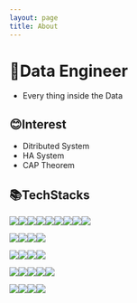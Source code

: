 ```yaml
---
layout: page
title: About
---
```


# 🔧Data Engineer
- Every thing inside the Data

## 😊Interest
- Ditributed System
- HA System
- CAP Theorem
  
## 📚TechStacks
<img src="https://img.shields.io/badge/Java-ED8B00?style=for-the-badge&logo=openjdk&logoColor=white"><img src="https://img.shields.io/badge/Python-3776AB?style=for-the-badge&logo=Python&logoColor=white"><img src="https://img.shields.io/badge/Go-00ADD8?style=for-the-badge&logo=Go&logoColor=black"><img src="https://img.shields.io/badge/JS-F7DF1E?style=for-the-badge&logo=JavaScript&logoColor=black"><img src="https://img.shields.io/badge/ElasticSerach-005571?style=for-the-badge&logo=ElasticSearch&logoColor=#005571"><img src="https://img.shields.io/badge/Kibana-005571?style=for-the-badge&logo=Kibana&logoColor=violet"><img src="https://img.shields.io/badge/Fluentd-0E83C8?style=for-the-badge&logo=Fluentd&logoColor=black"><img src="https://img.shields.io/badge/Prometheus-E6522C?style=for-the-badge&logo=Prometheus&logoColor=black"><img src="https://img.shields.io/badge/Grafana-F46800?style=for-the-badge&logo=Grafana&logoColor=black">

<img src="https://img.shields.io/badge/Redis-DC382D?style=for-the-badge&logo=Redis&logoColor=black"><img src="https://img.shields.io/badge/MongoDB-47A248?style=for-the-badge&logo=MongoDB&logoColor=black"><img src="https://img.shields.io/badge/MySQL-4479A1?style=for-the-badge&logo=MySQL&logoColor=black"><img src="https://img.shields.io/badge/Oracle-F80000?style=for-the-badge&logo=Oracle&logoColor=black">

  <img src="https://img.shields.io/badge/Kafka-231F20?style=for-the-badge&logo=Apache Kafka&logoColor=white"><img src="https://img.shields.io/badge/Spark-E25A1C?style=for-the-badge&logo=Apache Spark&logoColor=black"><img src="https://img.shields.io/badge/Hadoop-66CCFF?style=for-the-badge&logo=ApacheHadoop&logoColor=black"><img src="https://img.shields.io/badge/Airflow-017CEE?style=for-the-badge&logo=Apache Airflow&logoColor=black">



  <img src="https://img.shields.io/badge/Linux-FCC624?style=for-the-badge&logo=Linux&logoColor=black"><img src="https://img.shields.io/badge/Ubuntu-E95420?style=for-the-badge&logo=Ubuntu&logoColor=black"><img src="https://img.shields.io/badge/Django-092E20?style=for-the-badge&logo=Django&logoColor=black"><img src="https://img.shields.io/badge/NGINX-009639?style=for-the-badge&logo=NGINX&logoColor=black"><img src="https://img.shields.io/badge/Gunicorn-499848?style=for-the-badge&logo=Gunicorn&logoColor=black">

<img src="https://img.shields.io/badge/Swagger-85EA2D?style=for-the-badge&logo=Swagger&logoColor=black"><img src="https://img.shields.io/badge/Docker-2496ED?style=for-the-badge&logo=Docker&logoColor=black"><img src="https://img.shields.io/badge/AWS EC2-FF9900?style=for-the-badge&logo=Amazon EC2&logoColor=black"><img src="https://img.shields.io/badge/Amazon API Gateway-FF4F8B?style=for-the-badge&logo=Amazon API Gateway&logoColor=black">
